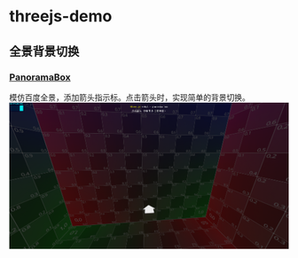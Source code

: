 # threejs-demo

## 全景背景切换

### [PanoramaBox](panorama/PanoramaBox.html)

模仿百度全景，添加箭头指示标。点击箭头时，实现简单的背景切换。
![1662349801486](imgs/README/1662349801486.png)
